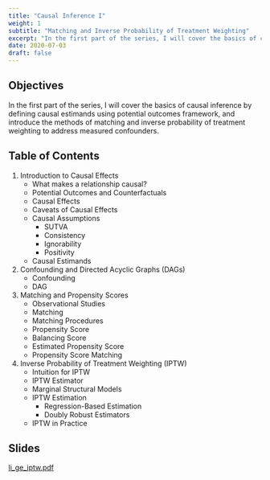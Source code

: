 ```yaml
---
title: "Causal Inference I"
weight: 1
subtitle: "Matching and Inverse Probability of Treatment Weighting"
excerpt: "In the first part of the series, I will cover the basics of causal inference by defining causal estimands using potential outcomes framework, and introduce the methods of matching and inverse probability of treatment weighting to address measured confounders."
date: 2020-07-03
draft: false
---
```


## Objectives

In the first part of the series, I will cover the basics of causal inference by defining causal estimands using potential outcomes framework, and introduce the methods of matching and inverse probability of treatment weighting to address measured confounders.

## Table of Contents

1. Introduction to Causal Effects
    * What makes a relationship causal?
    * Potential Outcomes and Counterfactuals
    * Causal Effects
    * Caveats of Causal Effects
    * Causal Assumptions
       - SUTVA
       - Consistency
       - Ignorability
       - Positivity
    * Causal Estimands
2. Confounding and Directed Acyclic Graphs (DAGs)
    * Confounding
    * DAG
3. Matching and Propensity Scores
    * Observational Studies
    * Matching
    * Matching Procedures
    * Propensity Score
    * Balancing Score
    * Estimated Propensity Score
    * Propensity Score Matching
4. Inverse Probability of Treatment Weighting (IPTW)
    * Intuition for IPTW
    * IPTW Estimator
    * Marginal Structural Models
    * IPTW Estimation
        - Regression-Based Estimation
        - Doubly Robust Estimators
    * IPTW in Practice
## Slides

[li_ge_iptw.pdf](/blog/causal-inference-tutorials/01-causal/li_ge_iptw.pdf)
